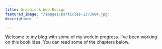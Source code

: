 ```yaml
---
title: Graphic & Web Design
featured_image: "/images/particles-1373684.jpg"
description: ''

---
```

Welcome to my blog with some of my work in progress. I've been working on this book idea. You can read some of the chapters below.